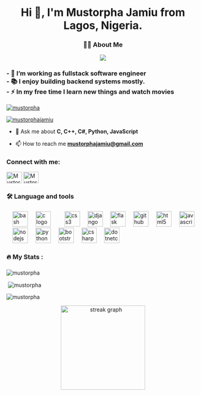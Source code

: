 <h1 align="center">Hi 👋, I'm Mustorpha Jamiu from Lagos, Nigeria.</h1>
<h3 align="center">👩‍💻  About Me</h3>
<div align="center">
  <img src="https://visitor-badge.laobi.icu/badge?page_id=mustorpha.mustorpha&"  />
</div>
<h3 align="left">- 🔭 I’m working as fullstack software engineer<br>- 📚 I enjoy building backend systems mostly.<br>- ⚡ In my free time I learn new things and watch movies</h3>

<p align="left"> <a href="https://github.com/ryo-ma/github-profile-trophy"><img src="https://github-profile-trophy.vercel.app/?username=mustorpha" alt="mustorpha" /></a> </p>

<p align="left"> <a href="https://twitter.com/MustorphaJamiu" target="blank"><img src="https://img.shields.io/twitter/follow/MustorphaJamiu?logo=twitter&style=for-the-badge" alt="mustorphajamiu" /></a> </p>

- 💬 Ask me about **C, C++, C#, Python, JavaScript**

- 📫 How to reach me **mustorphajamiu@gmail.com**

<h3 align="left">Connect with me:</h3>
<p align="left">
<a href="https://twitter.com/MustorphaJamiu" target="blank"><img align="center" src="https://raw.githubusercontent.com/rahuldkjain/github-profile-readme-generator/master/src/images/icons/Social/twitter.svg" alt="Mustorpha" height="30" width="40" /></a>
<a href="https://linkedin.com/in/msutorpha-jamiu" target="blank"><img align="center" src="https://raw.githubusercontent.com/rahuldkjain/github-profile-readme-generator/master/src/images/icons/Social/linked-in-alt.svg" alt="Mustorpha" height="30" width="40" /></a>
</p>

<h3 align="left">🛠 Language and tools</h3>

###

<div align="left">
  <img width="12" />
  <img src="https://cdn.jsdelivr.net/gh/devicons/devicon/icons/bash/bash-original.svg" height="40" alt="bash logo"  />
  <img width="12" />
  <img src="https://cdn.jsdelivr.net/gh/devicons/devicon/icons/c/c-original.svg" height="40" alt="c logo"  />
  <img width="12" />
  <img width="12" />
  <img src="https://cdn.jsdelivr.net/gh/devicons/devicon/icons/css3/css3-original.svg" height="40" alt="css3 logo"  />
  <img width="12" />
  <img src="https://cdn.jsdelivr.net/gh/devicons/devicon/icons/django/django-plain.svg" height="40" alt="django logo"  />
  <img width="12" />
  <img src="https://cdn.jsdelivr.net/gh/devicons/devicon/icons/flask/flask-original.svg" height="40" alt="flask logo"  />
  <img width="12" />
  <img src="https://cdn.jsdelivr.net/gh/devicons/devicon/icons/github/github-original.svg" height="40" alt="github logo"  />
  <img width="12" />
  <img src="https://cdn.jsdelivr.net/gh/devicons/devicon/icons/html5/html5-original.svg" height="40" alt="html5 logo"  />
  <img width="12" />
  <img src="https://cdn.jsdelivr.net/gh/devicons/devicon/icons/javascript/javascript-original.svg" height="40" alt="javascript logo"  />
  <img width="12" />
  <img src="https://cdn.jsdelivr.net/gh/devicons/devicon/icons/nodejs/nodejs-original.svg" height="40" alt="nodejs logo"  />
  <img width="12" />
  <img src="https://cdn.jsdelivr.net/gh/devicons/devicon/icons/python/python-original.svg" height="40" alt="python logo"  />
  <img width="12" />
  <img src="https://cdn.jsdelivr.net/gh/devicons/devicon/icons/bootstrap/bootstrap-original.svg" height="40" alt="bootstrap logo"  />
  <img width="12" />
  <img src="https://cdn.jsdelivr.net/gh/devicons/devicon/icons/csharp/csharp-original.svg" height="40" alt="csharp logo"  />
  <img width="12" />
  <img src="https://cdn.jsdelivr.net/gh/devicons/devicon/icons/dotnetcore/dotnetcore-original.svg" height="40" alt="dotnetcore logo"  />
</div>

###

<h3 align="left">🔥   My Stats :</h3>

###
<p><img align="center" src="https://github-readme-stats.vercel.app/api/top-langs?username=mustorpha&show_icons=true&locale=en&layout=compact" alt="mustorpha" /></p>

<p>&nbsp;<img align="center" src="https://github-readme-stats.vercel.app/api?username=mustorpha&show_icons=true&locale=en" alt="mustorpha" /></p>

<p><img align="center" src="https://github-readme-streak-stats.herokuapp.com/?user=mustorpha&" alt="mustorpha" /></p>
<div align="center">
  <img src="https://streak-stats.demolab.com?user=mustorpha&locale=en&mode=daily&theme=dark&hide_border=false&border_radius=5&order=3" height="220" alt="streak graph"  />
</div>

###
